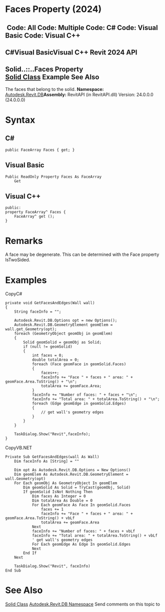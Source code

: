 # Faces Property (2024)

﻿
 Code: All Code: Multiple Code: C# Code: Visual Basic Code: Visual C++   
---  
C#Visual BasicVisual C++
Revit 2024 API  
---  
Solid..::..Faces Property   
[Solid Class](7a3b5ac1-c66d-9f81-a11d-9bcd4e026295.md "Solid Class") Example See Also  
---  
The faces that belong to the solid.
**Namespace:** [Autodesk.Revit.DB](87546ba7-461b-c646-cbb1-2cb8f5bff8b2.md "Autodesk.Revit.DB Namespace")**Assembly:** RevitAPI (in RevitAPI.dll) Version: 24.0.0.0 (24.0.0.0)
# Syntax
C#  
---  
```text
public FaceArray Faces { get; }
```
  
Visual Basic  
---  
```text
Public ReadOnly Property Faces As FaceArray
	Get
```
  
Visual C++  
---  
```text
public:
property FaceArray^ Faces {
	FaceArray^ get ();
}
```
  
# Remarks
A face may be degenerate. This can be determined with the Face property IsTwoSided.
# Examples
CopyC#
```text
private void GetFacesAndEdges(Wall wall)
{
    String faceInfo = "";

    Autodesk.Revit.DB.Options opt = new Options();
    Autodesk.Revit.DB.GeometryElement geomElem = wall.get_Geometry(opt);
    foreach (GeometryObject geomObj in geomElem)
    {
        Solid geomSolid = geomObj as Solid;
        if (null != geomSolid)
        {
            int faces = 0;
            double totalArea = 0;
            foreach (Face geomFace in geomSolid.Faces)
            {
                faces++;
                faceInfo += "Face " + faces + " area: " + geomFace.Area.ToString() + "\n";
                totalArea += geomFace.Area;
            }
            faceInfo += "Number of faces: " + faces + "\n";
            faceInfo += "Total area: " + totalArea.ToString() + "\n";
            foreach (Edge geomEdge in geomSolid.Edges)
            {
                // get wall's geometry edges
            }
        }
    }

    TaskDialog.Show("Revit",faceInfo);
}
```

CopyVB.NET
```text
Private Sub GetFacesAndEdges(wall As Wall)
    Dim faceInfo As [String] = ""

    Dim opt As Autodesk.Revit.DB.Options = New Options()
    Dim geomElem As Autodesk.Revit.DB.GeometryElement = wall.Geometry(opt)
    For Each geomObj As GeometryObject In geomElem
        Dim geomSolid As Solid = TryCast(geomObj, Solid)
        If geomSolid IsNot Nothing Then
            Dim faces As Integer = 0
            Dim totalArea As Double = 0
            For Each geomFace As Face In geomSolid.Faces
                faces += 1
                faceInfo += "Face " + faces + " area: " + geomFace.Area.ToString() + vbLf
                totalArea += geomFace.Area
            Next
            faceInfo += "Number of faces: " + faces + vbLf
            faceInfo += "Total area: " + totalArea.ToString() + vbLf
            ' get wall's geometry edges
            For Each geomEdge As Edge In geomSolid.Edges
            Next
        End If
    Next

    TaskDialog.Show("Revit", faceInfo)
End Sub
```

# See Also
[Solid Class](7a3b5ac1-c66d-9f81-a11d-9bcd4e026295.md "Solid Class")
[Autodesk.Revit.DB Namespace](87546ba7-461b-c646-cbb1-2cb8f5bff8b2.md "Autodesk.Revit.DB Namespace")
Send comments on this topic to 
